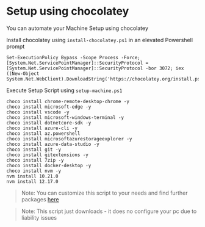 # Setup using chocolatey

You can automate your Machine Setup using chocolatey

Install chocolatey using `install-chocolatey.ps1` in an elevated Powershell prompt

```
Set-ExecutionPolicy Bypass -Scope Process -Force; [System.Net.ServicePointManager]::SecurityProtocol = [System.Net.ServicePointManager]::SecurityProtocol -bor 3072; iex ((New-Object System.Net.WebClient).DownloadString('https://chocolatey.org/install.ps1'))
```

Execute Setup Script using `setup-machine.ps1`

```
choco install chrome-remote-desktop-chrome -y
choco install microsoft-edge -y
choco install vscode -y
choco install microsoft-windows-terminal -y
choco install dotnetcore-sdk -y
choco install azure-cli -y
choco install az.powershell
choco install microsoftazurestorageexplorer -y
choco install azure-data-studio -y
choco install git -y
choco install gitextensions -y
choco install 7zip -y
choco install docker-desktop -y
choco install nvm -y
nvm install 10.21.0
nvm install 12.17.0
```

> Note: You can customize this script to your needs and find further packages [here](https://chocolatey.org/packages)

> Note: This script just downloads - it does no configure your pc due to liability issues
